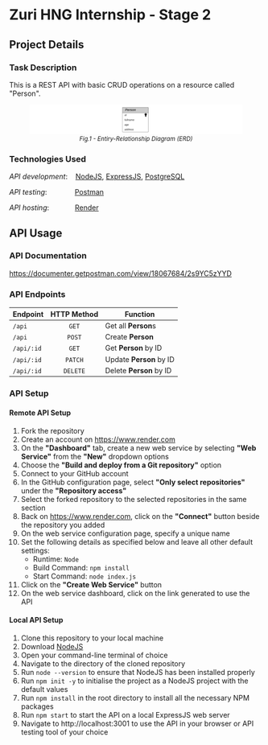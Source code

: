 # Zuri HNG Internship - Stage 2

## Project Details
### Task Description
This is a REST API with basic CRUD operations on a resource called "Person".

<figure style="text-align:center; font-style:italic; font-size:smaller">
    <img src="./images/UML%20Entity-Relationship%20Diagram%20(ERD).png">
    <figcaption>Fig.1 - Entiry-Relationship Diagram (ERD)</figcaption>
</figure>

### Technologies Used
*API development*:
&nbsp;&nbsp;
[NodeJS](https://nodejs.org/en), [ExpressJS](https://expressjs.com/), [PostgreSQL](https://www.postgresql.org/)

*API testing*:
&nbsp;&nbsp;&nbsp;&nbsp;&nbsp;&nbsp;&nbsp;&nbsp;&nbsp;&nbsp;&nbsp;&nbsp;
[Postman](https://www.postman.com/)

*API hosting*:
&nbsp;&nbsp;&nbsp;&nbsp;&nbsp;&nbsp;&nbsp;&nbsp;&nbsp;&nbsp;&nbsp;
[Render](https://render.com/)

## API Usage
### API Documentation
https://documenter.getpostman.com/view/18067684/2s9YC5zYYD

### API Endpoints
| Endpoint      | HTTP Method   | Function                 |
| ------------- | :-----------: | ------------------------ |
| `/api`        | `GET`         | Get all **Person**s      |
| `/api`        | `POST`        | Create **Person**        |
| `/api/:id`    | `GET`         | Get **Person** by ID     |
| `/api/:id`    | `PATCH`       | Update **Person** by ID  |
| `/api/:id`    | `DELETE`      | Delete **Person** by ID  |

### API Setup
#### Remote API Setup
1. Fork the repository
2. Create an account on https://www.render.com
3. On the **"Dashboard"** tab, create a new web service by selecting **"Web Service"** from the **"New"** dropdown options
4. Choose the **"Build and deploy from a Git repository"** option
5. Connect to your GitHub account
6. In the GitHub configuration page, select **"Only select repositories"** under the **"Repository access"** 
7. Select the forked repository to the selected repositories in the same section
8. Back on https://www.render.com, click on the **"Connect"** button beside the repository you added
9. On the web service configuration page, specify a unique name
10. Set the following details as specified below and leave all other default settings:
       * Runtime: `Node`
       * Build Command: `npm install`
       * Start Command: `node index.js`
11. Click on the **"Create Web Service"** button
12. On the web service dashboard, click on the link generated to use the API

#### Local API Setup
1. Clone this repository to your local machine
2. Download [NodeJS](https://nodejs.org/en)
3. Open your command-line terminal of choice
4. Navigate to the directory of the cloned repository
5. Run `node --version` to ensure that NodeJS has been installed properly
6. Run `npm init -y` to initialise the project as a NodeJS project with the default values
7. Run `npm install` in the root directory to install all the necessary NPM packages
8. Run `npm start` to start the API on a local ExpressJS web server
9. Navigate to http://localhost:3001 to use the API in your browser or API testing tool of your choice
